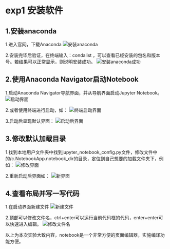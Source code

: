 #  exp1  安装软件
## 1.安装anaconda
1.进入官网，下载Anaconda
![安装anaconda](expImage/exp1/1.png)

2.安装完毕后验证，在终端输入：condalist ，可以查看已经安装的包名和版本号。若结果可以正常显示，则说明安装成功。
![安装anaconda成功](expImage/exp1/2.png)


## 2.使用Anaconda Navigator启动Notebook
1.启动Anaconda Navigator导航界面，并从导航界面启动Jupyter Notebook。
![启动界面](expImage/exp1/3.png)

2.或者使用终端进行启动，如：
![终端启动界面](expImage/exp1/4.png)

3.启动后呈现默认界面：
![启动后界面](expImage/exp1/5.png)


## 3.修改默认加载目录
1.找到本地用户文件夹中找到jupyter_notebook_config.py文件，修改文件中的/c.NotebookApp.notebook_dir的目录，定位到自己想要的加载文件夹下，例如：
![修改界面](expImage/exp1/6.png)

2.重新启动后界面如：
![新界面](expImage/exp1/7.png)


## 4.查看布局并写一写代码
1.在启动界面新建文件
![新建文件](expImage/exp1/8.png)

2.顶部可以修改文件名，ctrl+enter可以运行当前代码框的代码，enter+enter可以快速进入编辑。
![修改文件名](expImage/exp1/8.png)

以上为本次实验大致内容，notebook是一个非常方便的页面编辑器，实施编译功能方便。

